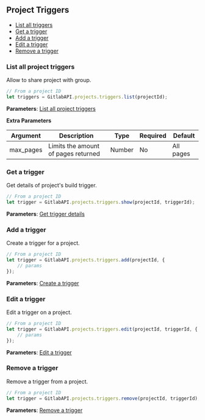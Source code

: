 ## Project Triggers

* [List all triggers](#list-all-triggers)
* [Get a trigger](#get-a-trigger)
* [Add a trigger](#add-a-trigger)
* [Edit a trigger](#edit-a-trigger)
* [Remove a trigger](#edit-a-trigger)

### List all project triggers

Allow to share project with group.

```javascript
// From a project ID
let triggers = GitlabAPI.projects.triggers.list(projectId);
```
**Parameters**: [List all project triggers](https://github.com/gitlabhq/gitlabhq/blob/master/doc/api/pipeline_triggers.md#list-project-triggers)

**Extra Parameters**

| Argument      | Description              | Type     | Required | Default           |
|---------------|--------------------------|----------|----------|-------------------|
| max_pages     |Limits the amount of pages returned | Number   | No       |  All pages         |

### Get a trigger

Get details of project's build trigger.

```javascript
// From a project ID
let trigger = GitlabAPI.projects.triggers.show(projectId, triggerId);
```
**Parameters**: [Get trigger details](https://github.com/gitlabhq/gitlabhq/blob/master/doc/api/pipeline_triggers.md#get-trigger-details)

### Add a trigger

Create a trigger for a project.

```javascript
// From a project ID
let trigger = GitlabAPI.projects.triggers.add(projectId, {
	// params
});
```
**Parameters**: [Create a trigger](https://github.com/gitlabhq/gitlabhq/blob/master/doc/api/pipeline_triggers.md#create-a-project-trigger)

### Edit a trigger

Edit a trigger on a project.

```javascript
// From a project ID
let trigger = GitlabAPI.projects.triggers.edit(projectId, triggerId, {
	// params
});
```
**Parameters**: [Edit a trigger](https://github.com/gitlabhq/gitlabhq/blob/master/doc/api/pipeline_triggers.md#update-a-project-trigger)

### Remove a trigger

Remove a trigger from a project.

```javascript
// From a project ID
let trigger = GitlabAPI.projects.triggers.remove(projectId, triggerId);
```
**Parameters**: [Remove a trigger](https://github.com/gitlabhq/gitlabhq/blob/master/doc/api/pipeline_triggers.md#remove-a-project-trigger)
